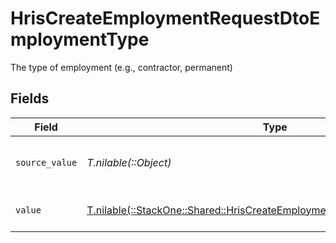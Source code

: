 # HrisCreateEmploymentRequestDtoEmploymentType

The type of employment (e.g., contractor, permanent)


## Fields

| Field                                                                                                                                          | Type                                                                                                                                           | Required                                                                                                                                       | Description                                                                                                                                    | Example                                                                                                                                        |
| ---------------------------------------------------------------------------------------------------------------------------------------------- | ---------------------------------------------------------------------------------------------------------------------------------------------- | ---------------------------------------------------------------------------------------------------------------------------------------------- | ---------------------------------------------------------------------------------------------------------------------------------------------- | ---------------------------------------------------------------------------------------------------------------------------------------------- |
| `source_value`                                                                                                                                 | *T.nilable(::Object)*                                                                                                                          | :heavy_minus_sign:                                                                                                                             | The source value of the employment type.                                                                                                       | Permanent                                                                                                                                      |
| `value`                                                                                                                                        | [T.nilable(::StackOne::Shared::HrisCreateEmploymentRequestDtoSchemasValue)](../../models/shared/hriscreateemploymentrequestdtoschemasvalue.md) | :heavy_minus_sign:                                                                                                                             | The type of the employment.                                                                                                                    | permanent                                                                                                                                      |